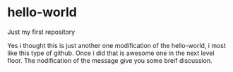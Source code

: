 # hello-world
Just my first repository

Yes i thought this is just another one modification of the hello-world, i most like this type of github. Once i did that is awesome one in the next level floor. The nodification of the message give you some breif discussion.

